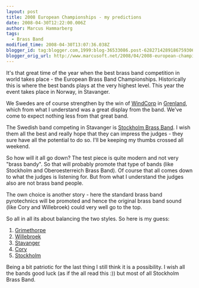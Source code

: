 ```yaml
---
layout: post
title: 2008 European Championships - my predictions
date: 2008-04-30T12:22:00.006Z
author: Marcus Hammarberg
tags:
  - Brass Band
modified_time: 2008-04-30T13:07:36.038Z
blogger_id: tag:blogger.com,1999:blog-36533086.post-6282714289186759306
blogger_orig_url: http://www.marcusoft.net/2008/04/2008-european-championships-my.html
---
```


It's that great time of the year when the best brass band competition in
world takes place - the European Brass Band Championships. Historically
this is where the best bands plays at the very highest level. This year
the event takes place in Norway, in Stavanger.

We Swedes are of course strengthen by the win of
[WindCorp](http://www.windcorpbrassband.se/) in
[Grenland](http://www.4barsrest.com/news/detail.asp?id=7708), which from
what I understand was a great display from the band. We've come to
expect nothing less from that great band.

The Swedish band competing in Stavanger is [Stockholm Brass
Band](http://www.stockholmbrass.se/). I wish them all the best and
really hope that they can impress the judges - they sure have all the
potential to do so. I'll be keeping my thumbs crossed all weekend.

So how will it all go down? The test piece is quite modern and not very
"brass bandy". So that will probably promote that type of bands (like
Stockholm and Oberoesterreich Brass Band). Of course that all comes down
to what the judges is listening for. But from what I understand the
judges also are not brass band people.

The own choice is another story - here the standard brass band
pyrotechnics will be promoted and hence the original brass band sound
(like Cory and Willebroek) could very well go to the top.

So all in all its about balancing the two styles. So here is my guess:

1. [Grimethorpe](http://www.grimethorpeband.com/)
2. [Willebroek](http://www.brassbandwillebroek.be/)
3. [Stavanger](http://www.stavanger-brassband.no/english/index.htm)
4. [Cory](http://www.buyasyouviewcoryband.co.uk/)
5. [Stockholm](http://www.stockholmbrass.se/)

Being a bit patriotic for the last thing I still think it is a
possibility. I wish all the bands good luck (as if the all read this :))
but most of all Stockholm Brass Band.
